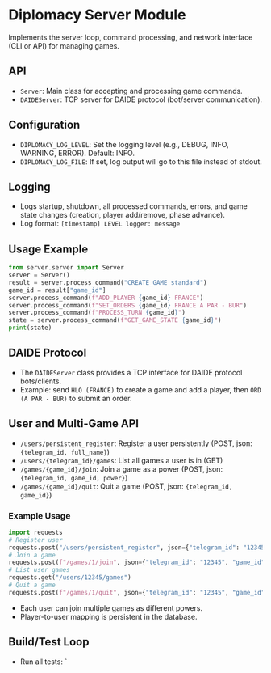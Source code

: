 # Diplomacy Server Module

Implements the server loop, command processing, and network interface (CLI or API) for managing games.

## API
- `Server`: Main class for accepting and processing game commands.
- `DAIDEServer`: TCP server for DAIDE protocol (bot/server communication).

## Configuration
- `DIPLOMACY_LOG_LEVEL`: Set the logging level (e.g., DEBUG, INFO, WARNING, ERROR). Default: INFO.
- `DIPLOMACY_LOG_FILE`: If set, log output will go to this file instead of stdout.

## Logging
- Logs startup, shutdown, all processed commands, errors, and game state changes (creation, player add/remove, phase advance).
- Log format: `[timestamp] LEVEL logger: message`

## Usage Example

```python
from server.server import Server
server = Server()
result = server.process_command("CREATE_GAME standard")
game_id = result["game_id"]
server.process_command(f"ADD_PLAYER {game_id} FRANCE")
server.process_command(f"SET_ORDERS {game_id} FRANCE A PAR - BUR")
server.process_command(f"PROCESS_TURN {game_id}")
state = server.process_command(f"GET_GAME_STATE {game_id}")
print(state)
```

## DAIDE Protocol
- The `DAIDEServer` class provides a TCP interface for DAIDE protocol bots/clients.
- Example: send `HLO (FRANCE)` to create a game and add a player, then `ORD (A PAR - BUR)` to submit an order.

## User and Multi-Game API
- `/users/persistent_register`: Register a user persistently (POST, json: `{telegram_id, full_name}`)
- `/users/{telegram_id}/games`: List all games a user is in (GET)
- `/games/{game_id}/join`: Join a game as a power (POST, json: `{telegram_id, game_id, power}`)
- `/games/{game_id}/quit`: Quit a game (POST, json: `{telegram_id, game_id}`)

### Example Usage
```python
import requests
# Register user
requests.post("/users/persistent_register", json={"telegram_id": "12345", "full_name": "Test User"})
# Join a game
requests.post(f"/games/1/join", json={"telegram_id": "12345", "game_id": 1, "power": "FRANCE"})
# List user games
requests.get("/users/12345/games")
# Quit a game
requests.post(f"/games/1/quit", json={"telegram_id": "12345", "game_id": 1})
```

- Each user can join multiple games as different powers.
- Player-to-user mapping is persistent in the database.

## Build/Test Loop
- Run all tests: `
